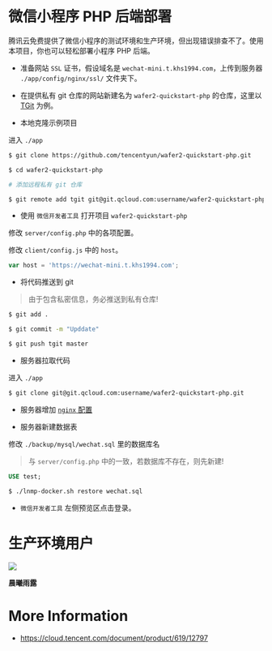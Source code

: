# 微信小程序 PHP 后端部署

腾讯云免费提供了微信小程序的测试环境和生产环境，但出现错误排查不了。使用本项目，你也可以轻松部署小程序 PHP 后端。

* 准备网站 `SSL` 证书，假设域名是 `wechat-mini.t.khs1994.com`，上传到服务器 `./app/config/nginx/ssl/` 文件夹下。

* 在提供私有 git 仓库的网站新建名为 `wafer2-quickstart-php` 的仓库，这里以 [TGit](https://git.cloud.tencent.com/) 为例。

* 本地克隆示例项目

进入 `./app`

```bash
$ git clone https://github.com/tencentyun/wafer2-quickstart-php.git

$ cd wafer2-quickstart-php

# 添加远程私有 git 仓库

$ git remote add tgit git@git.qcloud.com:username/wafer2-quickstart-php.git
```

* 使用 `微信开发者工具` 打开项目 `wafer2-quickstart-php`

修改 `server/config.php` 中的各项配置。

修改 `client/config.js` 中的 `host`。

```js
var host = 'https://wechat-mini.t.khs1994.com';
```

* 将代码推送到 git

>由于包含私密信息，务必推送到私有仓库!

```bash
$ git add .

$ git commit -m "Upddate"

$ git push tgit master
```

* 服务器拉取代码

进入 `./app`

```bash
$ git clone git@git.qcloud.com:username/wafer2-quickstart-php.git
```

* 服务器增加 [ `nginx` 配置](https://github.com/khs1994-docker/lnmp-nginx-conf-demo/blob/master/example/demo-wechat-mini.conf)

* 服务器新建数据表

修改 `./backup/mysql/wechat.sql` 里的数据库名

>与 `server/config.php` 中的一致，若数据库不存在，则先新建!

```sql
USE test;
```

```bash
$ ./lnmp-docker.sh restore wechat.sql
```

* `微信开发者工具` 左侧预览区点击登录。

# 生产环境用户

![](https://github.com/khs1994/cxyl/raw/master/wechat-app-12cm.jpg)

**晨曦雨露**

# More Information

* https://cloud.tencent.com/document/product/619/12797

